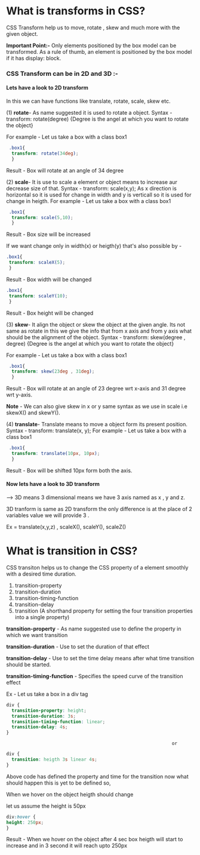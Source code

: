 # What is transforms in CSS?
CSS Transform help us to move, rotate , skew and much more with the given object.

**Important Point:-** Only elements positioned by the box model can be transformed. As a rule of thumb, an element is positioned by the box model if it has display: block.

### CSS Transform can be in 2D and 3D :-

#### Lets have a look to 2D transform 

In this we can have functions like translate, rotate, scale, skew etc.

(1) **rotate**- As name suggested it is used to rotate a object.
Syntax -  transform: rotate(degree) {Degree is the angel at which you want to rotate the object}

For example - Let us take a box with a class box1 
```CSS
 .box1{
  transform: rotate(34deg);
  }
 ```
 Result - Box will rotate at an angle of 34 degree
 
 (2) **scale**- It is use to scale a element or object means to increase aur decrease size of that. 
Syntax -  transform: scale(x,y);
As x direction is horizontal so it is used for change in width and y is verticall so it is used for change in heigth.
For example - Let us take a box with a class box1 
```CSS
 .box1{
  transform: scale(5,10);
  }
 ```
 Result - Box size will be increased 
 
 If we want change only in width(x) or heigth(y) that's also possible by -
 ```CSS
 .box1{
  transform: scaleX(5);
  }
 ```
 Result - Box width will be changed 
 ```CSS
 .box1{
  transform: scaleY(10);
  }
 ```
 Result - Box height will be changed 
 
 (3) **skew**- It align the object or skew the object at the given angle. Its not same as rotate in this we give the info that from x axis and from y axis what should be the alignment of the object.
Syntax -  transform: skew(degree , degree) {Degree is the angel at which you want to rotate the object}

For example - Let us take a box with a class box1 
```CSS
 .box1{
  transform: skew(23deg , 31deg);
  }
 ```
 Result - Box will rotate at an angle of 23 degree wrt x-axis and 31 degree wrt y-axis.
 
 **Note** - We can also give skew in x or y same syntax as we use in scale i.e skewX() and skewY().
 
 (4) **translate**- Translate means to move a object form its present position.
Syntax -  transform:  translate(x, y);
For example - Let us take a box with a class box1 
```CSS
 .box1{
  transform: translate(10px, 10px);
  }
 ```
 Result - Box will be shifted 10px form both the axis.
 
 #### Now lets have a look to 3D transform
 --> 3D means 3 dimensional means we have 3 axis named as x , y and z.
 
 3D tranform is same as 2D transform the only difference is at the place of 2 variables value we will provide 3 .
 
 Ex = translate(x,y,z) , scaleX(), scaleY(), scaleZ()
 
 
# What is transition in CSS?
CSS transiton helps us to change the CSS property of a element smoothly with a desired time duration.

1. transition-property <br>
2. transition-duration <br>
3. transition-timing-function <br>
4. transition-delay <br>
5. transition (A shorthand property for setting the four transition properties into a single property)

**transition-property** - As name suggested use to define the property in which we want transition

**transition-duration** - Use to set the duration of that effect

**transition-delay** - Use to set the time delay means after what time transition should be started.

**transition-timing-function** - Specifies the speed curve of the transition effect

Ex - Let us take a box in a div tag
```CSS
div {
  transition-property: height;
  transition-duration: 3s;
  transition-timing-function: linear;
  transition-delay: 4s;
}
```
                                                                  or
               
```CSS
div {
  transition: heigth 3s linear 4s;
}
```
Above code has defined the property and time for the transition now what should happen this is yet to be defined so,

When we hover on the object heigth should change 

let us assume the height is 50px

```CSS
div:hover {
height: 250px;
}
```
Result - When we hover on the object after 4 sec box heigth will start to increase and in 3 second it will reach upto 250px
